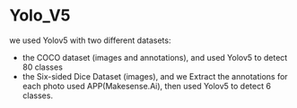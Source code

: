 # Yolo_V5

we used Yolov5 with two different datasets:
- the COCO dataset (images and annotations), and used Yolov5 to detect 80 classes
- the Six-sided Dice Dataset (images), and we Extract the annotations for each photo used APP(Makesense.Ai), then used Yolov5 to detect 6 classes.
